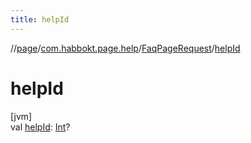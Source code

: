 ```yaml
---
title: helpId
---
```

//[page](../../../index.html)/[com.habbokt.page.help](../index.html)/[FaqPageRequest](index.html)/[helpId](help-id.html)



# helpId



[jvm]\
val [helpId](help-id.html): [Int](https://kotlinlang.org/api/latest/jvm/stdlib/kotlin/-int/index.html)?




